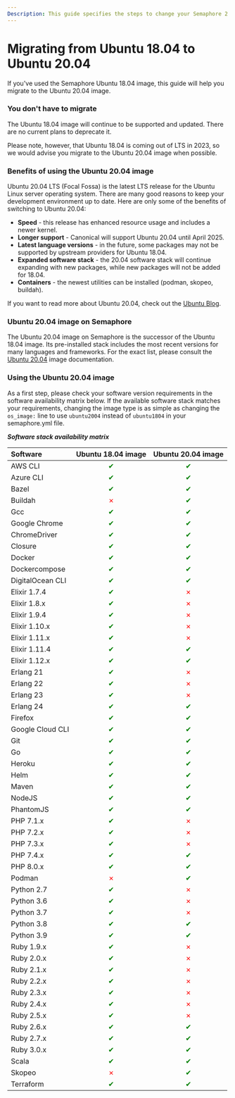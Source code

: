 ```yaml
---
Description: This guide specifies the steps to change your Semaphore 2.0 agent OS from Ubuntu 18.04 to Ubuntu 20.04
---
```


# Migrating from Ubuntu 18.04 to Ubuntu 20.04 
If you've used the Semaphore Ubuntu 18.04 image, this guide will help you migrate to the Ubuntu 20.04 image.

### You don't have to migrate
The Ubuntu 18.04 image will continue to be supported and updated. There are no current plans to deprecate it.

Please note, however, that Ubuntu 18.04 is coming out of LTS in 2023, so we would advise you migrate to the Ubuntu 20.04 image when possible.

### Benefits of using the Ubuntu 20.04 image
Ubuntu 20.04 LTS (Focal Fossa) is the latest LTS release for the Ubuntu Linux
server operating system. There are many good reasons to keep your development environment up to date. Here are only some of the benefits of switching to Ubuntu 20.04:

- **Speed** - this release has enhanced resource usage and includes a newer kernel.
- **Longer support** - Canonical will support Ubuntu 20.04 until April 2025.
- **Latest language versions** - in the future, some packages may not be supported by upstream providers for Ubuntu 18.04.
- **Expanded software stack** - the 20.04 software stack will continue expanding with new packages, while new packages will not be added for 18.04.
- **Containers** - the newest utilities can be installed (podman, skopeo, buildah).

If you want to read more about Ubuntu 20.04, check out the [Ubuntu Blog](https://ubuntu.com/blog/ubuntu-server-20-04).

### Ubuntu 20.04 image on Semaphore
The Ubuntu 20.04 image on Semaphore is the successor of the Ubuntu 18.04 image.
Its pre-installed stack includes the most recent versions for many languages and frameworks. 
For the exact list, please consult the [Ubuntu 20.04](ubuntu-20.04-image.md) image documentation.

### Using the Ubuntu 20.04 image
As a first step, please check your software version requirements in the software availability matrix below.
If the available software stack matches your requirements, changing the image type is as simple
as changing the `os_image:` line to use `ubuntu2004` instead of `ubuntu1804` in your semaphore.yml file.


***Software stack availability matrix***

| Software | Ubuntu 18.04 image | Ubuntu 20.04 image |
| :--- | :---: | :---: |
| AWS CLI | <span style="color:green;">&#10004;</span> | <span style="color:green;">&#10004;</span> |
| Azure CLI | <span style="color:green;">&#10004;</span> | <span style="color:green;">&#10004;</span> |
| Bazel | <span style="color:green;">&#10004;</span> | <span style="color:green;">&#10004;</span> |
| Buildah | <span style="color:red;">&#10007;</span> | <span style="color:green;">&#10004;</span> |
| Gcc | <span style="color:green;">&#10004;</span> | <span style="color:green;">&#10004;</span> |
| Google Chrome | <span style="color:green;">&#10004;</span> | <span style="color:green;">&#10004;</span> | 
| ChromeDriver | <span style="color:green;">&#10004;</span> | <span style="color:green;">&#10004;</span> |
| Closure | <span style="color:green;">&#10004;</span> | <span style="color:green;">&#10004;</span> |
| Docker | <span style="color:green;">&#10004;</span> | <span style="color:green;">&#10004;</span> |
| Dockercompose | <span style="color:green;">&#10004;</span> | <span style="color:green;">&#10004;</span> | 
| DigitalOcean CLI | <span style="color:green;">&#10004;</span>  | <span style="color:green;">&#10004;</span> |
| Elixir 1.7.4 | <span style="color:green;">&#10004;</span> | <span style="color:red;">&#10007;</span> |
| Elixir 1.8.x | <span style="color:green;">&#10004;</span> | <span style="color:red;">&#10007;</span> |
| Elixir 1.9.4 | <span style="color:green;">&#10004;</span> | <span style="color:red;">&#10007;</span> |
| Elixir 1.10.x | <span style="color:green;">&#10004;</span> | <span style="color:red;">&#10007;</span> |
| Elixir 1.11.x | <span style="color:green;">&#10004;</span> | <span style="color:red;">&#10007;</span> |
| Elixir 1.11.4 | <span style="color:green;">&#10004;</span> | <span style="color:green;">&#10004;</span> |
| Elixir 1.12.x | <span style="color:green;">&#10004;</span> | <span style="color:green;">&#10004;</span> |
| Erlang 21 | <span style="color:green;">&#10004;</span> | <span style="color:red;">&#10007;</span> |
| Erlang 22 | <span style="color:green;">&#10004;</span> | <span style="color:red;">&#10007;</span> |
| Erlang 23 | <span style="color:green;">&#10004;</span> | <span style="color:red;">&#10007;</span> |
| Erlang 24 | <span style="color:green;">&#10004;</span> | <span style="color:green;">&#10004;</span> |
| Firefox | <span style="color:green;">&#10004;</span> | <span style="color:green;">&#10004;</span> |
| Google Cloud CLI | <span style="color:green;">&#10004;</span> | <span style="color:green;">&#10004;</span> |
| Git | <span style="color:green;">&#10004;</span> | <span style="color:green;">&#10004;</span> |
| Go | <span style="color:green;">&#10004;</span> | <span style="color:green;">&#10004;</span> |
| Heroku | <span style="color:green;">&#10004;</span> | <span style="color:green;">&#10004;</span> |
| Helm | <span style="color:green;">&#10004;</span> | <span style="color:green;">&#10004;</span> | 
| Maven | <span style="color:green;">&#10004;</span> | <span style="color:green;">&#10004;</span> | 
| NodeJS | <span style="color:green;">&#10004;</span> | <span style="color:green;">&#10004;</span> |
| PhantomJS| <span style="color:green;">&#10004;</span> | <span style="color:green;">&#10004;</span> |
| PHP 7.1.x | <span style="color:green;">&#10004;</span> | <span style="color:red;">&#10007;</span> |
| PHP 7.2.x | <span style="color:green;">&#10004;</span> | <span style="color:red;">&#10007;</span> |
| PHP 7.3.x | <span style="color:green;">&#10004;</span> | <span style="color:red;">&#10007;</span> |
| PHP 7.4.x | <span style="color:green;">&#10004;</span> | <span style="color:green;">&#10004;</span> |
| PHP 8.0.x | <span style="color:green;">&#10004;</span> | <span style="color:green;">&#10004;</span> |
| Podman | <span style="color:red;">&#10007;</span> | <span style="color:green;">&#10004;</span> |
| Python 2.7| <span style="color:green;">&#10004;</span> | <span style="color:red;">&#10007;</span> | 
| Python 3.6| <span style="color:green;">&#10004;</span> | <span style="color:red;">&#10007;</span> | 
| Python 3.7| <span style="color:green;">&#10004;</span> | <span style="color:red;">&#10007;</span> | 
| Python 3.8| <span style="color:green;">&#10004;</span> | <span style="color:green;">&#10004;</span> | 
| Python 3.9| <span style="color:green;">&#10004;</span> | <span style="color:green;">&#10004;</span> | 
| Ruby 1.9.x | <span style="color:green;">&#10004;</span> | <span style="color:red;">&#10007;</span> |
| Ruby 2.0.x | <span style="color:green;">&#10004;</span> | <span style="color:red;">&#10007;</span> |
| Ruby 2.1.x | <span style="color:green;">&#10004;</span> | <span style="color:red;">&#10007;</span> |
| Ruby 2.2.x | <span style="color:green;">&#10004;</span> | <span style="color:red;">&#10007;</span> |
| Ruby 2.3.x | <span style="color:green;">&#10004;</span> | <span style="color:red;">&#10007;</span> |
| Ruby 2.4.x | <span style="color:green;">&#10004;</span> | <span style="color:red;">&#10007;</span> |
| Ruby 2.5.x | <span style="color:green;">&#10004;</span> | <span style="color:red;">&#10007;</span> |
| Ruby 2.6.x | <span style="color:green;">&#10004;</span> | <span style="color:green;">&#10004;</span> |
| Ruby 2.7.x | <span style="color:green;">&#10004;</span> | <span style="color:green;">&#10004;</span> |
| Ruby 3.0.x | <span style="color:green;">&#10004;</span> | <span style="color:green;">&#10004;</span> |
| Scala  | <span style="color:green;">&#10004;</span> | <span style="color:green;">&#10004;</span> |
| Skopeo  | <span style="color:red;">&#10007;</span> | <span style="color:green;">&#10004;</span> |
| Terraform | <span style="color:green;">&#10004;</span> | <span style="color:green;">&#10004;</span> | 
